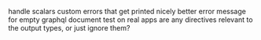 handle scalars
custom errors that get printed nicely
better error message for empty graphql document
test on real apps
are any directives relevant to the output types, or just ignore them?
